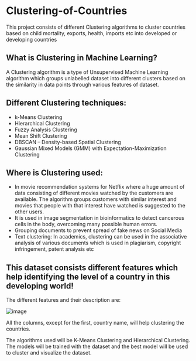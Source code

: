 # Clustering-of-Countries
This project consists of different Clustering algorithms to cluster countries based on child mortality, exports,  health, imports etc into developed or developing countries

## What is Clustering in Machine Learning?

A Clustering algorithm is a type of Unsupervised Machine Learning algorithm which groups unlabelled dataset into different clusters based on the similarity in data points through various features of dataset.

## Different Clustering techniques:

* k-Means Clustering
* Hierarchical Clustering
* Fuzzy Analysis Clustering
* Mean Shift Clustering
* DBSCAN – Density-based Spatial Clustering
* Gaussian Mixed Models (GMM) with Expectation-Maximization Clustering

## Where is Clustering used:

* In movie recommendation systems for Netflix where a huge amount of data consisting of different movies watched by the customers are available. The algorithm groups customers with similar interest and movies that people with that interest have watched is suggested to the other users.
* It is used in image segmentation in bioinformatics to detect cancerous cells in the body, overcoming many possible human errors.
* Grouping documents to prevent spread of fake news on Social Media
* Text clustering: In academics, clustering can be used in the associative analysis of various documents which is used in plagiarism, copyright infringement, patent analysis etc

## This dataset consists different features which help identifying the level of a country in this developing world!

The different features and their description are:

![image](https://user-images.githubusercontent.com/83827603/165228905-eed5add8-65cf-4d32-b8bf-bebfdc0588ea.png)


All the columns, except for the first, country name, will help clustering the countries.

The algorithms used will be K-Means Clustering and Hierarchical Clustering.
The models will be trained with the dataset and the best model will be used to cluster and visualize the dataset.
